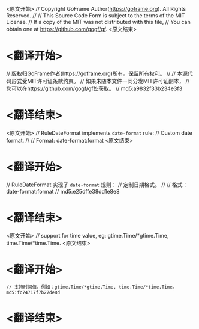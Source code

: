 
<原文开始>
// Copyright GoFrame Author(https://goframe.org). All Rights Reserved.
//
// This Source Code Form is subject to the terms of the MIT License.
// If a copy of the MIT was not distributed with this file,
// You can obtain one at https://github.com/gogf/gf.
<原文结束>

# <翻译开始>
// 版权归GoFrame作者(https://goframe.org)所有。保留所有权利。
//
// 本源代码形式受MIT许可证条款约束。
// 如果未随本文件一同分发MIT许可证副本，
// 您可以在https://github.com/gogf/gf处获取。
// md5:a9832f33b234e3f3
# <翻译结束>


<原文开始>
// RuleDateFormat implements `date-format` rule:
// Custom date format.
//
// Format: date-format:format
<原文结束>

# <翻译开始>
// RuleDateFormat 实现了 `date-format` 规则：
// 定制日期格式。
//
// 格式：date-format:format
// md5:e25dffe38dd1e8e8
# <翻译结束>


<原文开始>
// support for time value, eg: gtime.Time/*gtime.Time, time.Time/*time.Time.
<原文结束>

# <翻译开始>
	// 支持时间值，例如：gtime.Time/*gtime.Time, time.Time/*time.Time。 md5:fc74717f7b27de8d
# <翻译结束>

